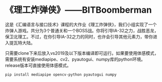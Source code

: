 # 《理工炸弹侠》——BITBoomberman

这是《汇编语言与接口技术》课程的大作业《理工炸弹侠》，我们小组实现了一个炸弹人游戏。共分为3个普通关和一个BOSS战。你将引导IA-32之力，战胜恶龙，保卫北理工。不过，在你引导IA-32之力的同时，也许会引导其他元素力，带你进入提瓦特大陆。


只需要clone下来后放入vs2019及以下版本编译即可运行。如果要使用体感模式，需要系统有安装mediapipe、cv2、pyautogui、numpy库的python环境。release版本可直接使用体感模式。

```bash
pip install mediapipe opencv-python pyautogui numpy
```
